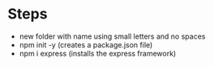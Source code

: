 # Steps 
- new folder with name using small letters and no spaces 
- npm init -y (creates a package.json file)
- npm i express (installs the express framework)





